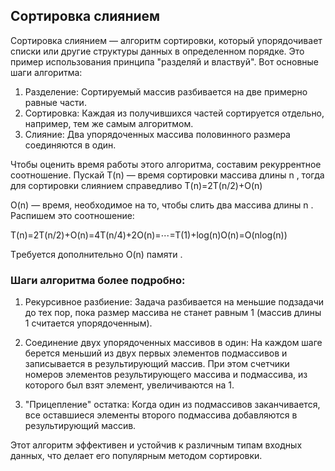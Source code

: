 ## Сортировка слиянием

Сортировка слиянием — алгоритм сортировки, который упорядочивает списки или другие структуры данных в определенном порядке. Это пример использования принципа "разделяй и властвуй". Вот основные шаги алгоритма:

1. Разделение: Сортируемый массив разбивается на две примерно равные части.
2. Сортировка: Каждая из получившихся частей сортируется отдельно, например, тем же самым алгоритмом.
3. Слияние: Два упорядоченных массива половинного размера соединяются в один.

Чтобы оценить время работы этого алгоритма, составим рекуррентное соотношение. Пускай T(n)
 — время сортировки массива длины n
, тогда для сортировки слиянием справедливо T(n)=2T(n/2)+O(n)

O(n)
 — время, необходимое на то, чтобы слить два массива длины n
. Распишем это соотношение:

T(n)=2T(n/2)+O(n)=4T(n/4)+2O(n)=⋯=T(1)+log(n)O(n)=O(nlog(n))

Tребуется дополнительно O(n)
 памяти
.

### Шаги алгоритма более подробно:

1. Рекурсивное разбиение: Задача разбивается на меньшие подзадачи до тех пор, пока размер массива не станет равным 1 (массив длины 1 считается упорядоченным).

2. Соединение двух упорядоченных массивов в один: На каждом шаге берется меньший из двух первых элементов подмассивов и записывается в результирующий массив. При этом счетчики номеров элементов результирующего массива и подмассива, из которого был взят элемент, увеличиваются на 1.

3. "Прицепление" остатка: Когда один из подмассивов заканчивается, все оставшиеся элементы второго подмассива добавляются в результирующий массив.

Этот алгоритм эффективен и устойчив к различным типам входных данных, что делает его популярным методом сортировки.
